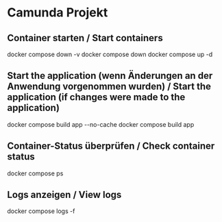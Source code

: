 # Camunda Projekt

## Container starten / Start containers
docker compose down -v
docker compose down
docker compose up -d

## Start the application (wenn Änderungen an der Anwendung vorgenommen wurden) / Start the application (if changes were made to the application)
docker compose build app --no-cache
docker compose build app

## Container-Status überprüfen / Check container status
docker compose ps

## Logs anzeigen / View logs
docker compose logs -f

